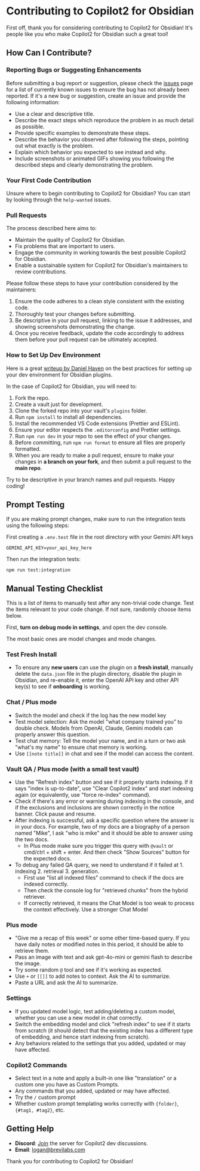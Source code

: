 # Contributing to Copilot2 for Obsidian

First off, thank you for considering contributing to Copilot2 for Obsidian! It's people like you who make Copilot2 for Obsidian such a great tool!

## How Can I Contribute?

### Reporting Bugs or Suggesting Enhancements

Before submitting a bug report or suggestion, please check the [issues](https://github.com/logancyang/obsidian-copilot/issues) page for a list of currently known issues to ensure the bug has not already been reported. If it's a new bug or suggestion, create an issue and provide the following information:

- Use a clear and descriptive title.
- Describe the exact steps which reproduce the problem in as much detail as possible.
- Provide specific examples to demonstrate these steps.
- Describe the behavior you observed after following the steps, pointing out what exactly is the problem.
- Explain which behavior you expected to see instead and why.
- Include screenshots or animated GIFs showing you following the described steps and clearly demonstrating the problem.

### Your First Code Contribution

Unsure where to begin contributing to Copilot2 for Obsidian? You can start by looking through the `help-wanted` issues.

### Pull Requests

The process described here aims to:

- Maintain the quality of Copilot2 for Obsidian.
- Fix problems that are important to users.
- Engage the community in working towards the best possible Copilot2 for Obsidian.
- Enable a sustainable system for Copilot2 for Obsidian's maintainers to review contributions.

Please follow these steps to have your contribution considered by the maintainers:

1. Ensure the code adheres to a clean style consistent with the existing code.
2. Thoroughly test your changes before submitting.
3. Be descriptive in your pull request, linking to the issue it addresses, and showing screenshots demonstrating the change.
4. Once you receive feedback, update the code accordingly to address them before your pull request can be ultimately accepted.

### How to Set Up Dev Environment

Here is a great [writeup by Daniel Haven](https://medium.com/gitconnected/how-to-set-up-the-ideal-obsidian-plugin-development-workflow-b222fe72280f) on the best practices for setting up your dev environment for Obsidian plugins.

In the case of Copilot2 for Obsidian, you will need to:

1. Fork the repo.
2. Create a vault just for development.
3. Clone the forked repo into your vault's `plugins` folder.
4. Run `npm install` to install all dependencies.
5. Install the recommended VS Code extensions (Prettier and ESLint).
6. Ensure your editor respects the `.editorconfig` and Prettier settings.
7. Run `npm run dev` in your repo to see the effect of your changes.
8. Before committing, run `npm run format` to ensure all files are properly formatted.
9. When you are ready to make a pull request, ensure to make your changes in **a branch on your fork**, and then submit a pull request to the **main repo**.

Try to be descriptive in your branch names and pull requests. Happy coding!

## Prompt Testing

If you are making prompt changes, make sure to run the integration tests using the following steps:

First creating a `.env.test` file in the root directory with your Gemini API keys

```
GEMINI_API_KEY=your_api_key_here
```

Then run the integration tests:

```
npm run test:integration
```

## Manual Testing Checklist

This is a list of items to manually test after any non-trivial code change. Test the items relevant to your code change. If not sure, randomly choose items below.

First, **turn on debug mode in settings**, and open the dev console.

The most basic ones are model changes and mode changes.

### Test Fresh Install

- To ensure any **new users** can use the plugin on a **fresh install**, manually delete the `data.json` file in the plugin directory, disable the plugin in Obsidian, and re-enable it, enter the OpenAI API key and other API key(s) to see if **onboarding** is working.

### Chat / Plus mode

- Switch the model and check if the log has the new model key
- Test model selection: Ask the model "what company trained you" to double check. Models from OpenAI, Claude, Gemini models can properly answer this question.
- Test chat memory: Tell the model your name, and in a turn or two ask "what's my name" to ensure chat memory is working.
- Use `[[note title]]` in chat and see if the model can access the content.

### Vault QA / Plus mode (with a small test vault)

- Use the "Refresh index" button and see if it properly starts indexing. If it says "index is up-to-date", use "Clear Copilot2 index" and start indexing again (or equivalently, use "force re-index" command).
- Check if there's any error or warning during indexing in the console, and if the exclusions and inclusions are shown correctly in the notice banner. Click pause and resume.
- After indexing is successful, ask a specific question where the answer is in your docs. For example, two of my docs are a biography of a person named "Mike", I ask "who is mike" and it should be able to answer using the two docs.
  - In Plus mode make sure you trigger this query with `@vault` or cmd/ctrl + shift + enter. And then check "Show Sources" button for the expected docs.
- To debug any failed QA query, we need to understand if it failed at 1. indexing 2. retrieval 3. generation.
  - First use "list all indexed files" command to check if the docs are indexed correctly.
  - Then check the console log for "retrieved chunks" from the hybrid retriever.
  - If correctly retrieved, it means the Chat Model is too weak to process the context effectively. Use a stronger Chat Model

### Plus mode

- "Give me a recap of this week" or some other time-based query. If you have daily notes or modified notes in this period, it should be able to retrieve them.
- Pass an image with text and ask gpt-4o-mini or gemini flash to describe the image.
- Try some random `@` tool and see if it's working as expected.
- Use `+` or `[[]]` to add notes to context. Ask the AI to summarize.
- Paste a URL and ask the AI to summarize.

### Settings

- If you updated model logic, test adding/deleting a custom model, whether you can use a new model in chat correctly.
- Switch the embedding model and click "refresh index" to see if it starts from scratch (it should detect that the existing index has a different type of embedding, and hence start indexing from scratch).
- Any behaviors related to the settings that you added, updated or may have affected.

### Copilot2 Commands

- Select text in a note and apply a built-in one like "translation" or a custom one you have as Custom Prompts.
- Any commands that you added, updated or may have affected.
- Try the `/` custom prompt
- Whether custom prompt templating works correctly with `{folder}`, `{#tag1, #tag2}`, etc.

## Getting Help

- **Discord**: [Join](https://discord.gg/bFtfKDQqZt) the server for Copilot2 dev discussions.
- **Email**: logan@brevilabs.com

Thank you for contributing to Copilot2 for Obsidian!
